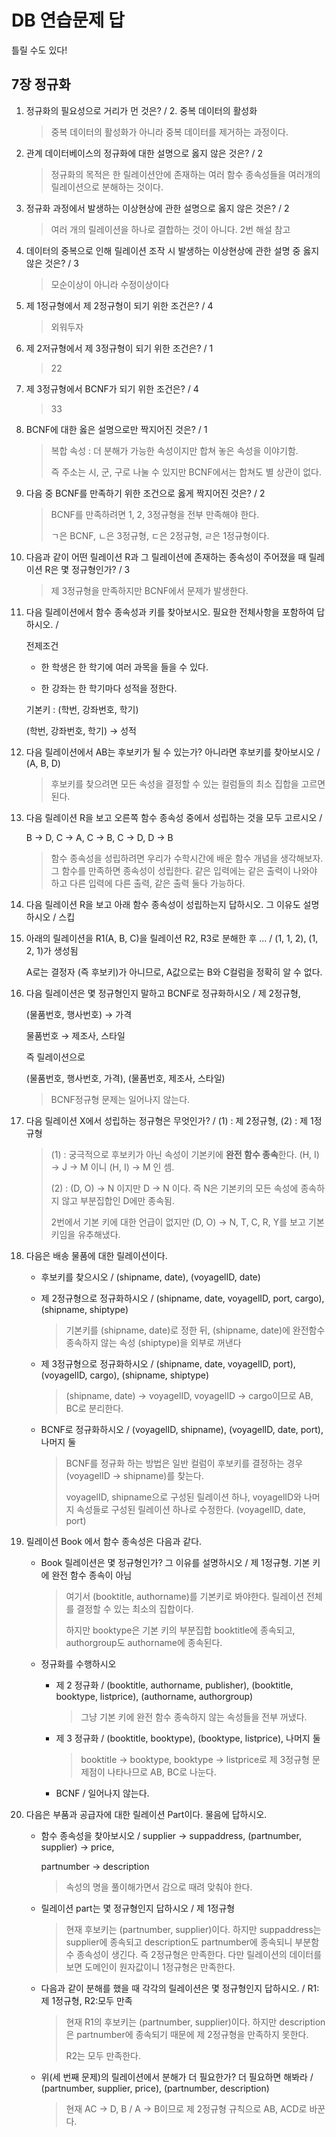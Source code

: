 # DB 연습문제 답

틀릴 수도 있다!

## 7장 정규화

1. 정규화의 필요성으로 거리가 먼 것은? / 2. 중복 데이터의 활성화

   > 중복 데이터의 활성화가 아니라 중복 데이터를 제거하는 과정이다.

2. 관계 데이터베이스의 정규화에 대한 설명으로 옳지 않은 것은? / 2

   > 정규화의 목적은 한 릴레이션안에 존재하는 여러 함수 종속성들을 여러개의 릴레이션으로 분해하는 것이다.

3. 정규화 과정에서 발생하는 이상현상에 관한 설명으로 옳지 않은 것은? / 2

   > 여러 개의 릴레이션을 하나로 결합하는 것이 아니다. 2번 해설 참고

4. 데이터의 중복으로 인해 릴레이션 조작 시 발생하는 이상현상에 관한 설명 중 옳지 않은 것은? / 3

   > 모순이상이 아니라 수정이상이다

5. 제 1정규형에서 제 2정규형이 되기 위한 조건은? / 4

   > 외워두자

6. 제 2저규형에서 제 3정규형이 되기 위한 조건은? / 1

   > 22

7. 제 3정규형에서 BCNF가 되기 위한 조건은? / 4

   > 33

8. BCNF에 대한 옳은 설명으로만 짝지어진 것은? / 1

   > 복합 속성 : 더 분해가 가능한 속성이지만 합쳐 놓은 속성을 이야기함.
   > 
   > 즉 주소는 시, 군, 구로 나눌 수 있지만 BCNF에서는 합쳐도 별 상관이 없다.

9. 다음 중 BCNF를 만족하기 위한 조건으로 옳게 짝지어진 것은? /  2

   > BCNF를 만족하려면 1, 2, 3정규형을 전부 만족해야 한다.
   > 
   > ㄱ은 BCNF, ㄴ은  3정규형, ㄷ은 2정규형, ㄹ은 1정규형이다.

10. 다음과 같이 어떤 릴레이션 R과 그 릴레이션에 존재하는 종속성이 주어졌을 때 릴레이션 R은 몇 정규형인가? / 3

    > 제 3정규형을 만족하지만 BCNF에서 문제가 발생한다.

11. 다음 릴레이션에서 함수 종속성과 키를 찾아보시오. 필요한 전체사항을 포함하여 답하시오. /

    전제조건

    * 한 학생은 한 학기에 여러 과목을 들을 수 있다.

    * 한 강좌는 한 학기마다 성적을 정한다.

    기본키 : (학번, 강좌번호, 학기)

    (학번, 강좌번호, 학기) → 성적

12. 다음 릴레이션에서 AB는 후보키가 될 수 있는가? 아니라면 후보키를 찾아보시오 / (A, B, D)

    > 후보키를 찾으려면 모든 속성을 결정할 수 있는 컬럼들의 최소 집합을 고르면 된다.

13. 다음 릴레이션 R을 보고 오른쪽 함수 종속성 중에서 성립하는 것을 모두 고르시오 /

    B → D, C → A, C → B, C → D, D → B

    > 함수 종속성을 성립하려면 우리가 수학시간에 배운 함수 개념을 생각해보자. 그 함수를 만족하면 종속성이 성립한다. 같은 입력에는 같은 출력이 나와야 하고 다른 입력에 다른 출력, 같은 출력 둘다 가능하다.

14. 다음 릴레이션 R을 보고 아래 함수 종속성이 성립하는지 답하시오. 그 이유도 설명하시오 / 스킵

15. 아래의 릴레이션을 R1(A, B, C)을 릴레이션 R2, R3로 분해한 후 ... /  (1, 1, 2), (1, 2, 1)가 생성됨

    A로는 결정자 (즉 후보키)가 아니므로, A값으로는 B와 C컬럼을 정확히 알 수 없다.

16. 다음 릴레이션은 몇 정규형인지 말하고 BCNF로 정규화하시오 / 제 2정규형,

    (물품번호, 행사번호) → 가격

    물품번호 → 제조사, 스타일

    즉 릴레이션으로

    (물품번호, 행사번호, 가격), (물품번호, 제조사, 스타일)

    > BCNF정규형 문제는 일어나지 않는다.

17. 다음 릴레이션 X에서 성립하는 정규형은 무엇인가? / (1) : 제 2정규형, (2) : 제 1정규형

    > (1) : 궁극적으로 후보키가 아닌 속성이 기본키에 **완전 함수 종속**한다. (H, I) → J → M 이니 (H, I) → M 인 셈.
    > 
    > (2) : (D, O) → N 이지만 D → N 이다. 즉 N은 기본키의 모든 속성에 종속하지 않고 부분집합인 D에만 종속됨.
    > 
    > 2번에서 기본 키에 대한 언급이 없지만 (D, O) → N, T, C, R, Y를 보고 기본키임을 유추해냈다.

18. 다음은 배송 물품에 대한 릴레이션이다. 

    * 후보키를 찾으시오 / (shipname, date), (voyagelID, date)

    * 제 2정규형으로 정규화하시오 / (shipname, date, voyagelID, port, cargo), (shipname, shiptype)

      > 기본키를 (shipname, date)로 정한 뒤, (shipname, date)에 완전함수 종속하지 않는 속성 (shiptype)을 외부로 꺼낸다

    * 제 3정규형으로 정규화하시오 / (shipname, date, voyagelID, port), (voyagelID, cargo), (shipname, shiptype)

      > (shipname, date) → voyagelID, voyagelID → cargo이므로 AB, BC로 분리한다.

    * BCNF로 정규화하시오 / (voyagelID, shipname), (voyagelID, date, port), 나머지 둘

      > BCNF를 정규화 하는 방법은 일반 컬럼이 후보키를 결정하는 경우 (voyagelID → shipname)를 찾는다.
      > 
      > voyagelID, shipname으로 구성된 릴레이션 하나, voyagelID와 나머지 속성들로 구성된 릴레이션 하나로 수정한다. (voyagelID, date, port)

19. 릴레이션 Book 에서 함수 종속성은 다음과 같다.

    * Book 릴레이션은 몇 정규형인가? 그 이유를 설명하시오 / 제 1정규형. 기본 키에 완전 함수 종속이 아님

      > 여기서 (booktitle, authorname)를 기본키로 봐야한다. 릴레이션 전체를 결정할 수 있는 최소의 집합이다.
      > 
      > 하지만 booktype은 기본 키의 부분집합 booktitle에 종속되고, authorgroup도 authorname에 종속된다.

    * 정규화를 수행하시오

      * 제 2 정규화 / (booktitle, authorname, publisher), (booktitle, booktype, listprice), (authorname, authorgroup)

        > 그냥 기본 키에 완전 함수 종속하지 않는 속성들을 전부 꺼냈다.

      * 제 3 정규화 / (booktitle, booktype), (booktype, listprice), 나머지 둘

        > booktitle → booktype, booktype → listprice로 제 3정규형 문제점이 나타나므로 AB, BC로 나눈다.

      * BCNF / 일어나지 않는다.

20. 다음은 부품과 공급자에 대한 릴레이션 Part이다. 물음에 답하시오.

    * 함수 종속성을 찾아보시오 / supplier → suppaddress, (partnumber, supplier) → price, 

      partnumber → description 

      > 속성의 명을 풀이해가면서 감으로 때려 맞춰야 한다.

    * 릴레이션 part는 몇 정규형인지 답하시오 / 제 1정규형

      > 현재 후보키는 (partnumber, supplier)이다. 하지만 suppaddress는 supplier에 종속되고 description도 partnumber에 종속되니 부분함수 종속성이 생긴다. 즉 2정규형은 만족한다. 다만 릴레이션의 데이터를 보면 도메인이 원자값이니 1정규형은 만족한다.

    * 다음과 같이 분해를 했을 때 각각의 릴레이션은 몇 정규형인지 답하시오. / R1:제 1정규형, R2:모두 만족

      > 현재 R1의 후보키는 (partnumber, supplier)이다. 하지만 description은 partnumber에 종속되기 때문에 제 2정규형을 만족하지 못한다.
      > 
      > R2는 모두 만족한다.

    * 위(세 번째 문제)의 릴레이션에서 분해가 더 필요한가? 더 필요하면 해봐라 / (partnumber, supplier, price), (partnumber, description)

      > 현재 AC → D, B / A → B이므로 제 2정규형 규칙으로 AB, ACD로 바꾼다.
